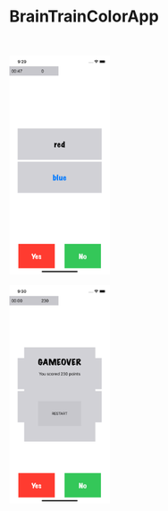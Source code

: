 # BrainTrainColorApp
 
<br/><br/>
<img src="ReadMeImg/gameScreen.png" width="180">
<br/><br/>
<img src="ReadMeImg/restartMenu.png" width="180">


